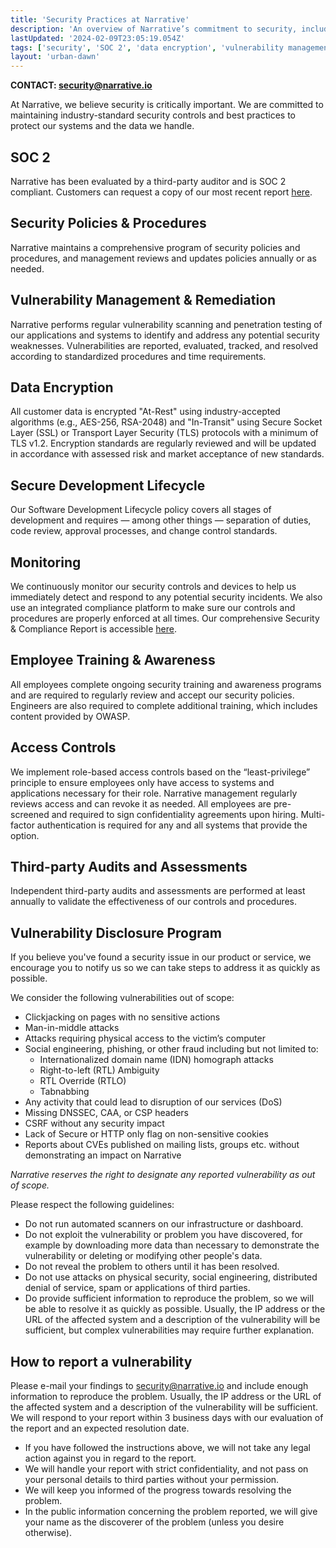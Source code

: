 ```yaml
---
title: 'Security Practices at Narrative'
description: 'An overview of Narrative’s commitment to security, including SOC 2 compliance, security policies, data encryption, and vulnerability management.'
lastUpdated: '2024-02-09T23:05:19.054Z'
tags: ['security', 'SOC 2', 'data encryption', 'vulnerability management']
layout: 'urban-dawn'
---
```



**CONTACT: security@narrative.io**

At Narrative, we believe security is critically important. We are committed to maintaining industry-standard security controls and best practices to protect our systems and the data we handle.

## SOC 2

Narrative has been evaluated by a third-party auditor and is SOC 2 compliant. Customers can request a copy of our most recent report [here](https://share.hsforms.com/1TXka85p6S_SdPYOJ5klH2g38eec).

## Security Policies & Procedures

Narrative maintains a comprehensive program of security policies and procedures, and management reviews and updates policies annually or as needed.

## Vulnerability Management & Remediation

Narrative performs regular vulnerability scanning and penetration testing of our applications and systems to identify and address any potential security weaknesses. Vulnerabilities are reported, evaluated, tracked, and resolved according to standardized procedures and time requirements.

## Data Encryption

All customer data is encrypted "At-Rest" using industry-accepted algorithms (e.g., AES-256, RSA-2048) and "In-Transit" using Secure Socket Layer (SSL) or Transport Layer Security (TLS) protocols with a minimum of TLS v1.2. Encryption standards are regularly reviewed and will be updated in accordance with assessed risk and market acceptance of new standards.

## Secure Development Lifecycle

Our Software Development Lifecycle policy covers all stages of development and requires — among other things — separation of duties, code review, approval processes, and change control standards.

## Monitoring

We continuously monitor our security controls and devices to help us immediately detect and respond to any potential security incidents. We also use an integrated compliance platform to make sure our controls and procedures are properly enforced at all times. Our comprehensive Security & Compliance Report is accessible [here](https://app.drata.com/security-report/e8d6f937-57f6-4605-9306-fdcd235bce16/daf052e3-6a37-4986-97bc-18b1e27f0960?region=NA).

## Employee Training & Awareness

All employees complete ongoing security training and awareness programs and are required to regularly review and accept our security policies. Engineers are also required to complete additional training, which includes content provided by OWASP.

## Access Controls

We implement role-based access controls based on the “least-privilege” principle to ensure employees only have access to systems and applications necessary for their role. Narrative management regularly reviews access and can revoke it as needed. All employees are pre-screened and required to sign confidentiality agreements upon hiring. Multi-factor authentication is required for any and all systems that provide the option.

## Third-party Audits and Assessments

Independent third-party audits and assessments are performed at least annually to validate the effectiveness of our controls and procedures.

## Vulnerability Disclosure Program

If you believe you've found a security issue in our product or service, we encourage you to notify us so we can take steps to address it as quickly as possible.

We consider the following vulnerabilities out of scope:

- Clickjacking on pages with no sensitive actions
- Man-in-middle attacks
- Attacks requiring physical access to the victim’s computer
- Social engineering, phishing, or other fraud including but not limited to:
  - Internationalized domain name (IDN) homograph attacks
  - Right-to-left (RTL) Ambiguity
  - RTL Override (RTLO)
  - Tabnabbing
- Any activity that could lead to disruption of our services (DoS)
- Missing DNSSEC, CAA, or CSP headers
- CSRF without any security impact
- Lack of Secure or HTTP only flag on non-sensitive cookies
- Reports about CVEs published on mailing lists, groups etc. without demonstrating an impact on Narrative

*Narrative reserves the right to designate any reported vulnerability as out of scope.*

Please respect the following guidelines:

- Do not run automated scanners on our infrastructure or dashboard.
- Do not exploit the vulnerability or problem you have discovered, for example by downloading more data than necessary to demonstrate the vulnerability or deleting or modifying other people's data.
- Do not reveal the problem to others until it has been resolved.
- Do not use attacks on physical security, social engineering, distributed denial of service, spam or applications of third parties.
- Do provide sufficient information to reproduce the problem, so we will be able to resolve it as quickly as possible. Usually, the IP address or the URL of the affected system and a description of the vulnerability will be sufficient, but complex vulnerabilities may require further explanation.

## How to report a vulnerability

Please e-mail your findings to security@narrative.io and include enough information to reproduce the problem. Usually, the IP address or the URL of the affected system and a description of the vulnerability will be sufficient. We will respond to your report within 3 business days with our evaluation of the report and an expected resolution date.

- If you have followed the instructions above, we will not take any legal action against you in regard to the report.
- We will handle your report with strict confidentiality, and not pass on your personal details to third parties without your permission.
- We will keep you informed of the progress towards resolving the problem.
- In the public information concerning the problem reported, we will give your name as the discoverer of the problem (unless you desire otherwise).
